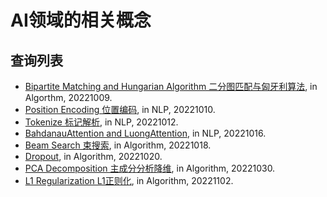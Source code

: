 # AI领域的相关概念
## 查询列表

- [Bipartite Matching and Hungarian Algorithm 二分图匹配与匈牙利算法](https://github.com/Aldenhovel/ai-conceptions/tree/main/Algorithm/Bipartite%20Matching%20and%20Hungarian%20Algorithm), in Algorthm, 20221009.
- [Position Encoding 位置编码](https://github.com/Aldenhovel/ai-conceptions/tree/main/NLP/Position%20Encoding), in NLP, 20221010.
- [Tokenize 标记解析](https://github.com/Aldenhovel/ai-conceptions/tree/main/NLP/Tokenize), in NLP, 20221012.
- [BahdanauAttention and LuongAttention](https://github.com/Aldenhovel/ai-conceptions/blob/main/NLP/BahdanauAttention%20and%20LuongAttention/readme.md), in NLP, 20221016.
- [Beam Search 束搜索](https://github.com/Aldenhovel/ai-conceptions/tree/main/Algorithm/Beam%20Search), in Algorithm, 20221018.
- [Dropout](https://github.com/Aldenhovel/ai-conceptions/blob/main/Algorithm/Dropout), in Algorithm, 20221020.
- [PCA Decomposition 主成分分析降维](https://github.com/Aldenhovel/ai-conceptions/tree/main/Algorithm/PCA), in Algorithm, 20221030.
- [L1 Regularization L1正则化](https://github.com/Aldenhovel/ai-conceptions/blob/main/Algorithm/L1%20Regularization), in Algorithm, 20221102.

